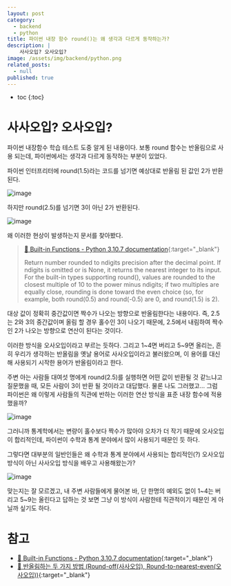 ```yaml
---
layout: post
category:
  - backend
  - python
title: 파이썬 내장 함수 round()는 왜 생각과 다르게 동작하는가?
description: |
    사사오입? 오사오입?
image: /assets/img/backend/python.png
related_posts:
  - null
published: true
---
```


* toc
{:toc}

# 사사오입? 오사오입?

파이썬 내장함수 학습 테스트 도중 알게 된 내용이다. 보통 round 함수는 반올림으로 사용 되는데, 파이썬에서는 생각과 다르게 동작하는 부분이 있었다.

파이썬 인터프리터에 round(1.5)라는 코드를 넘기면 예상대로 반올림 된 값인 2가 반환된다.

![image](https://user-images.githubusercontent.com/71188307/191527526-dc146bea-eeeb-4caa-9da2-793f7b01875e.png)

하지만 round(2.5)를 넘기면 3이 아닌 2가 반환된다.

![image](https://user-images.githubusercontent.com/71188307/191527572-9bab1272-02e7-4502-9348-b7315752a6a9.png)

왜 이러한 현상이 발생하는지 문서를 찾아봤다.

> [📜 Built-in Functions - Python 3.10.7 documentation](https://docs.python.org/3/library/functions.html#round){:target="_blank"}
> 
> Return number rounded to ndigits precision after the decimal point. If ndigits is omitted or is None, it returns the nearest integer to its input.
> For the built-in types supporting round(), values are rounded to the closest multiple of 10 to the power minus ndigits; if two multiples are equally close, rounding is done toward the even choice (so, for example, both round(0.5) and round(-0.5) are 0, and round(1.5) is 2).

대상 값이 정확히 중간값이면 짝수가 나오는 방향으로 반올림한다는 내용이다.
즉, 2.5는 2와 3의 중간값이며 올림 할 경우 홀수인 3이 나오기 때문에, 2.5에서 내림하여 짝수인 2가 나오는 방향으로 연산이 된다는 것이다.

이러한 방식을 오사오입이라고 부르는 듯하다. 
그리고 1~4면 버리고 5~9면 올리는, 흔히 우리가 생각하는 반올림을 옛날 용어로 사사오입이라고 불러왔으며, 이 용어를 대신해 사용되기 시작한 용어가 반올림이라고 한다. 

주변 아는 사람들 대여섯 명에게 round(2.5)를 실행하면 어떤 값이 반환될 것 같느냐고 질문했을 때, 모든 사람이 3이 반환 될 것이라고 대답했다. 물론 나도 그러했고... 
그럼 파이썬은 왜 이렇게 사람들의 직관에 반하는 이러한 연산 방식을 표준 내장 함수에 적용했을까?

![image](https://user-images.githubusercontent.com/71188307/191527593-558c579e-d74e-41dc-8fe9-486025b4e062.png)

그러니까 통계학에서는 변량이 홀수보다 짝수가 많아야 오차가 더 작기 때문에 오사오입이 합리적인데, 파이썬이 수학과 통계 분야에서 많이 사용되기 때문인 듯 하다.

그렇다면 대부분의 일반인들은 왜 수학과 통계 분야에서 사용되는 합리적인(?) 오사오입 방식이 아닌 사사오입 방식을 배우고 사용해왔는가?

![image](https://user-images.githubusercontent.com/71188307/191527618-e16aeb4e-e9dd-40bd-8b96-0246525d4de7.png)

맞는지는 잘 모르겠고, 내 주변 사람들에게 물어본 바, 단 한명의 예외도 없이 1~4는 버리고 5~9는 올린다고 답하는 것 보면 그냥 이 방식이 사람한테 직관적이기 때문인 게 아닐까 싶기도 하다.

# 참고
- [📜 Built-in Functions - Python 3.10.7 documentation](https://docs.python.org/3/library/functions.html#round){:target="_blank"}
- [📜 반올림하는 두 가지 방법 (Round-off(사사오입), Round-to-nearest-even(오사오입))](https://blog.naver.com/PostView.naver?blogId=noseoul1&logNo=221592047071&redirect=Dlog&widgetTypeCall=true&directAccess=false){:target="_blank"}